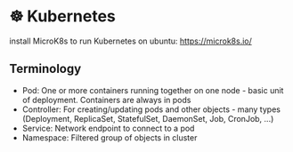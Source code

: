 # ☸️ Kubernetes

install MicroK8s to run Kubernetes on ubuntu: https://microk8s.io/

## Terminology
- Pod: One or more containers running together on one node - basic unit of deployment. Containers are always in pods
- Controller: For creating/updating pods and other objects - many types (Deployment, ReplicaSet, StatefulSet, DaemonSet, Job, CronJob, ...)
- Service: Network endpoint to connect to a pod
- Namespace: Filtered group of objects in cluster
